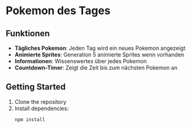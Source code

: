 # Pokemon des Tages

## Funktionen

- **Tägliches Pokemon**: Jeden Tag wird ein neues Pokemon angezeigt
- **Animierte Sprites**: Generation 5 animierte Sprites wenn vorhanden
- **Informationen**: Wissenswertes über jedes Pokemon
- **Countdown-Timer**: Zeigt die Zeit bis zum nächsten Pokemon an

## Getting Started

1. Clone the repository
2. Install dependencies:
   ```bash
   npm install
   ```
